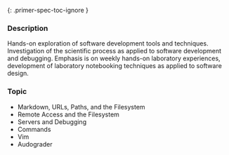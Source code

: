{: .primer-spec-toc-ignore }

### Description

Hands-on exploration of software development tools and techniques. Investigation of the scientific process as applied to software development and debugging. Emphasis is on weekly hands-on laboratory experiences, development of laboratory notebooking techniques as applied to software design.

### Topic

- Markdown, URLs, Paths, and the Filesystem
- Remote Access and the Filesystem
- Servers and Debugging
- Commands
- Vim
- Audograder